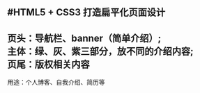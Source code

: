#HTML5 + CSS3 打造扁平化页面设计
--------------------------
页头：导航栏、banner（简单介绍）;<br>
主体：绿、灰、紫三部分，放不同的介绍内容;<br>
页尾：版权相关内容<br>
--------------------
用途：个人博客、自我介绍、简历等